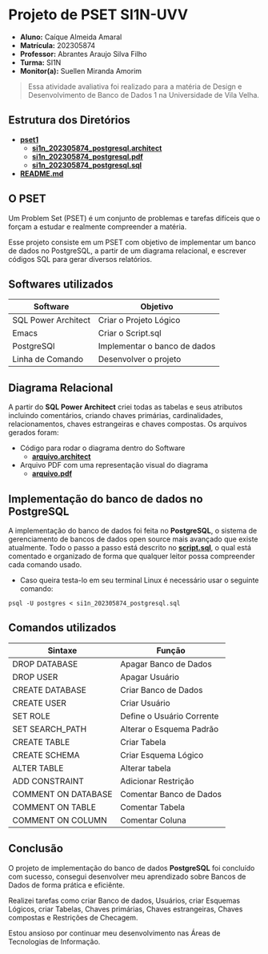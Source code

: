 # Projeto de PSET SI1N-UVV

* **Aluno:** Caíque Almeida Amaral
* **Matrícula:** 202305874
* **Professor:** Abrantes Araujo Silva Filho
* **Turma:** SI1N
* **Monitor(a):** Suellen Miranda Amorim

> Essa atividade avaliativa foi realizado para a matéria de Design e Desenvolvimento de Banco de Dados 1 na Universidade de Vila Velha.

## Estrutura dos Diretórios
- **[pset1](https://github.com/caiquealmr/uvv_bd1_si1n/tree/main/pset1)**
  - **[si1n_202305874_postgresql.architect](https://github.com/caiquealmr/uvv_bd1_si1n/blob/main/pset1/si1n_202305874_postgresql.architect)**
  - **[si1n_202305874_postgresql.pdf](https://github.com/caiquealmr/uvv_bd1_si1n/blob/main/pset1/si1n_202305874_postgresql.pdf)**
  - **[si1n_202305874_postgresql.sql](https://github.com/caiquealmr/uvv_bd1_si1n/blob/main/pset1/si1n_202305874_postgresql.sql)**
- **[README.md](https://github.com/caiquealmr/uvv_bd1_si1n/blob/main/README.md)**

## O PSET
Um Problem Set (PSET) é um conjunto de problemas e tarefas difíceis que o forçam a estudar e realmente compreender a matéria.

Esse projeto consiste em um PSET com objetivo de implementar um banco de dados no PostgreSQL, a partir de um diagrama relacional, e escrever códigos SQL para gerar diversos relatórios.


## Softwares utilizados 

| Software            | Objetivo                     |
|---------------------|------------------------------|
| SQL Power Architect | Criar o Projeto Lógico       |
| Emacs               | Criar o Script.sql           |
| PostgreSQl          | Implementar o banco de dados |
| Linha de Comando    | Desenvolver o projeto        |


## Diagrama Relacional
A partir do **SQL Power Architect** criei todas as tabelas e seus atributos incluindo comentários, criando chaves primárias, cardinalidades, relacionamentos, chaves estrangeiras e chaves compostas. Os arquivos gerados foram:

- Código para rodar o diagrama dentro do Software
  - **[arquivo.architect](https://github.com/caiquealmr/uvv_bd1_si1n/blob/main/pset1/si1n_202305874_postgresql.architect)** 
- Arquivo PDF com uma representação visual do diagrama
  - **[arquivo.pdf](https://github.com/caiquealmr/uvv_bd1_si1n/blob/main/pset1/si1n_202305874_postgresql.pdf)** 

## Implementação do banco de dados no PostgreSQL
A implementação do banco de dados foi feita no **PostgreSQL**, o sistema de gerenciamento de bancos de dados open source mais avançado que existe atualmente. Todo o passo a passo está descrito no **[script.sql](https://github.com/caiquealmr/uvv_bd1_si1n/blob/main/pset1/si1n_202305874_postgresql.sql)**, o qual está comentado e organizado de forma que qualquer leitor possa compreender cada comando usado.

* Caso queira testa-lo em seu terminal Linux é necessário usar o seguinte comando:

```
psql -U postgres < si1n_202305874_postgresql.sql 
```

## Comandos utilizados

| Sintaxe             | Função                     |
|---------------------|----------------------------|
| DROP DATABASE       | Apagar Banco de Dados      |
| DROP USER           | Apagar Usuário             |
| CREATE DATABASE     | Criar Banco de Dados       |
| CREATE USER         | Criar Usuário              |
| SET ROLE            | Define o Usuário Corrente  |
| SET SEARCH_PATH     | Alterar o Esquema Padrão   |
| CREATE TABLE        | Criar Tabela               |
| CREATE SCHEMA       | Criar Esquema Lógico       |
| ALTER TABLE         | Alterar tabela             |
| ADD CONSTRAINT      | Adicionar Restrição        |
| COMMENT ON DATABASE | Comentar Banco de Dados    |
| COMMENT ON TABLE    | Comentar Tabela            |
| COMMENT ON COLUMN   | Comentar Coluna            |

## Conclusão

O projeto de implementação do banco de dados **PostgreSQL** foi concluído com sucesso, consegui desenvolver meu aprendizado sobre Bancos de Dados de forma prática e eficiênte.

Realizei tarefas como criar Banco de dados, Usuários, criar Esquemas Lógicos, criar Tabelas, Chaves primárias, Chaves estrangeiras, Chaves compostas e Restrições de Checagem.

Estou ansioso por continuar meu desenvolvimento nas Áreas de Tecnologias de Informação.
 
